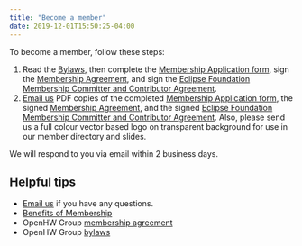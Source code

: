 ```yaml
---
title: "Become a member"
date: 2019-12-01T15:50:25-04:00
---
```

To become a member, follow these steps:  

1. Read the [Bylaws](/membership/openhw-group-bylaws-2019-10-16.pdf), then complete the [Membership Application form](openhw-membership-application-form.pdf), sign the [Membership Agreement](/membership/openhw-group-membership-agreement-2019-10-16.pdf), and sign the [Eclipse Foundation Membership Committer and Contributor Agreement](/membership/eclipse_member_committer_agreement.pdf).  
1. [Email us](mailto:info@openhwgroup.org) PDF copies of the completed [Membership Application form](openhw-membership-application-form.pdf), the signed [Membership Agreement](/membership/openhw-group-membership-agreement-2019-10-16.pdf), and the signed [Eclipse Foundation Membership Committer and Contributor Agreement](/membership/eclipse_member_committer_agreement.pdf). Also, please send us a full colour vector based logo on transparent background for use in our member directory and slides.

We will respond to you via email within 2 business days.

<h2 class="h3">Helpful tips</h2>

- [Email us](mailto:info@openhwgroup.org) if you have any questions.  
- [Benefits of Membership](/membership)  
- OpenHW Group [membership agreement](/membership/openhw-group-membership-agreement-2019-10-16.pdf)  
- OpenHW Group [bylaws](/membership/openhw-group-bylaws-2019-10-16.pdf)  
